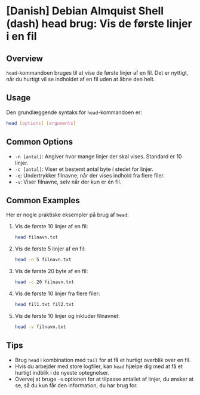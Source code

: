# [Danish] Debian Almquist Shell (dash) head brug: Vis de første linjer i en fil

## Overview
`head`-kommandoen bruges til at vise de første linjer af en fil. Det er nyttigt, når du hurtigt vil se indholdet af en fil uden at åbne den helt.

## Usage
Den grundlæggende syntaks for `head`-kommandoen er:

```bash
head [options] [arguments]
```

## Common Options
- `-n [antal]`: Angiver hvor mange linjer der skal vises. Standard er 10 linjer.
- `-c [antal]`: Viser et bestemt antal byte i stedet for linjer.
- `-q`: Undertrykker filnavne, når der vises indhold fra flere filer.
- `-v`: Viser filnavne, selv når der kun er én fil.

## Common Examples
Her er nogle praktiske eksempler på brug af `head`:

1. Vis de første 10 linjer af en fil:
   ```bash
   head filnavn.txt
   ```

2. Vis de første 5 linjer af en fil:
   ```bash
   head -n 5 filnavn.txt
   ```

3. Vis de første 20 byte af en fil:
   ```bash
   head -c 20 filnavn.txt
   ```

4. Vis de første 10 linjer fra flere filer:
   ```bash
   head fil1.txt fil2.txt
   ```

5. Vis de første 10 linjer og inkluder filnavnet:
   ```bash
   head -v filnavn.txt
   ```

## Tips
- Brug `head` i kombination med `tail` for at få et hurtigt overblik over en fil.
- Hvis du arbejder med store logfiler, kan `head` hjælpe dig med at få et hurtigt indblik i de nyeste optegnelser.
- Overvej at bruge `-n` optionen for at tilpasse antallet af linjer, du ønsker at se, så du kun får den information, du har brug for.